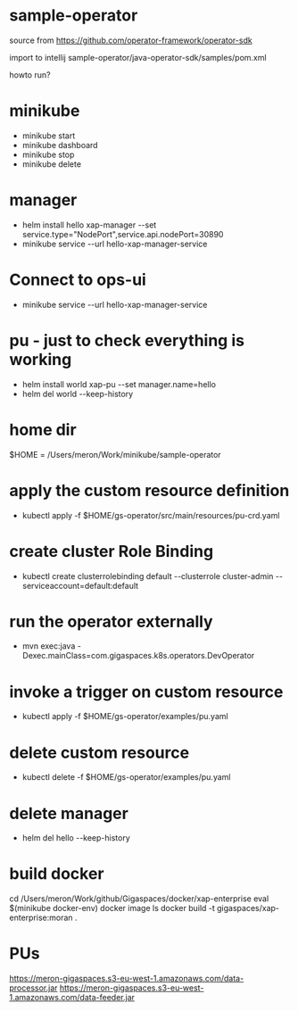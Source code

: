 # sample-operator

source from https://github.com/operator-framework/operator-sdk

import to intellij sample-operator/java-operator-sdk/samples/pom.xml

howto run?
# minikube
- minikube start
- minikube dashboard
- minikube stop
- minikube delete

# manager 
- helm install hello xap-manager --set service.type="NodePort",service.api.nodePort=30890
- minikube service --url hello-xap-manager-service

# Connect to ops-ui
- minikube service --url hello-xap-manager-service

# pu - just to check everything is working
- helm install world xap-pu --set manager.name=hello
- helm del world --keep-history


# home dir
$HOME = /Users/meron/Work/minikube/sample-operator

# apply the custom resource definition
- kubectl apply -f $HOME/gs-operator/src/main/resources/pu-crd.yaml

# create cluster Role Binding
- kubectl create clusterrolebinding default --clusterrole cluster-admin --serviceaccount=default:default


# run the operator externally
- mvn exec:java -Dexec.mainClass=com.gigaspaces.k8s.operators.DevOperator

# invoke a trigger on custom resource
- kubectl apply -f $HOME/gs-operator/examples/pu.yaml

# delete custom resource
- kubectl delete -f $HOME/gs-operator/examples/pu.yaml

# delete manager
- helm del hello --keep-history

# build docker
cd /Users/meron/Work/github/Gigaspaces/docker/xap-enterprise
eval $(minikube docker-env)
docker image ls
docker build  -t gigaspaces/xap-enterprise:moran .

# PUs
https://meron-gigaspaces.s3-eu-west-1.amazonaws.com/data-processor.jar
https://meron-gigaspaces.s3-eu-west-1.amazonaws.com/data-feeder.jar


